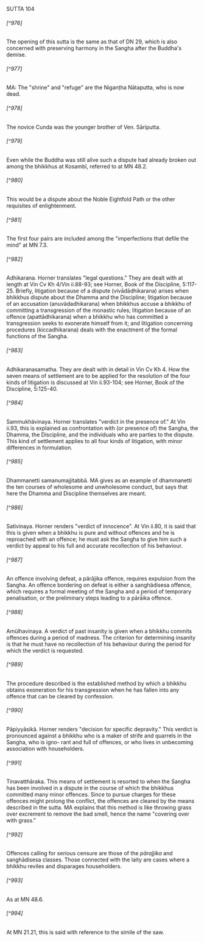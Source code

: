 SUTTA 104

###### [^976]
The opening of this sutta is the same as that of DN 29, which is also concerned with preserving harmony in the Sangha after the Buddha's demise.

###### [^977]
MA: The "shrine" and "refuge" are the Niganṭha Nātaputta, who is now dead.

###### [^978]
The novice Cunda was the younger brother of Ven. Sāriputta.

###### [^979]
Even while the Buddha was still alive such a dispute had already broken out among the bhikkhus at Kosambī, referred to at MN 48.2.

###### [^980]
This would be a dispute about the Noble Eightfold Path or the other requisites of enlightenment.

###### [^981]
The first four pairs are included among the "imperfections that defile the mind" at MN 7.3.

###### [^982]
Adhikarana. Horner translates "legal questions." They are dealt with at length at Vin Cv Kh 4/Vin ii.88-93; see Horner, Book of the Discipline, 5:117-25. Briefly, litigation because of a dispute (vivādādhikarana) arises when bhikkhus dispute about the Dhamma and the Discipline; litigation because of an accusation (anuvädadhikarana) when bhikkhus accuse a bhikkhu of committing a transgression of the monastic rules; litigation because of an offence (apattādhikarana) when a bhikkhu who has committed a transgression seeks to exonerate himself from it; and litigation concerning procedures (kiccadhikarana) deals with the enactment of the formal functions of the
Sangha.

###### [^983]
Adhikaranasamatha. They are dealt with in detail in Vin Cv Kh 4. How the seven means of settlement are to be applied for the resolution of the four kinds of litigation is discussed at Vin ii.93-104; see Horner, Book of the Discipline, 5:125-40.

###### [^984]
Sammukhävinaya. Horner translates "verdict in the presence of." At Vin ii.93, this is explained as confrontation with (or presence of) the Sangha, the Dhamma, the Discipline, and the individuals who are parties to the dispute. This kind of settlement applies to all four kinds of litigation, with minor differences in formulation.

###### [^985]
Dhammanetti samanumajjitabbā. MA gives as an example of dhammanetti the ten courses of wholesome and unwholesome conduct, but says that here the Dhamma and Discipline themselves are meant.

###### [^986]
Sativinaya. Horner renders "verdict of innocence". At Vin ii.80, it is said that this is given when a bhikkhu is pure and without offences and he is reproached with an offence; he must ask the Sangha to give him such a verdict by appeal to his full and accurate recollection of his behaviour.

###### [^987]
An offence involving defeat, a pärājika offence, requires expulsion from the Sangha. An offence bordering on defeat is either a sanghädisesa offence, which requires a formal meeting of the Sangha and a period of temporary penalisation, or the preliminary steps leading to a pārā̄ika offence.

###### [^988]
Amülhavinaya. A verdict of past insanity is given when a bhikkhu commits offences during a period of madness. The criterion for determining insanity is that he must have no recollection of his behaviour during the period for which the verdict is requested.

###### [^989]
The procedure described is the established method by which a bhikkhu obtains exoneration for his transgression when he has fallen into any offence that can be cleared by confession.

###### [^990]
Pāpiyyāsikā. Horner renders "decision for specific depravity." This verdict is pronounced against a bhikkhu who is a maker of strife and quarrels in the Sangha, who is igno-
rant and full of offences, or who lives in unbecoming association with householders.

###### [^991]
Tinavatthāraka. This means of settlement is resorted to when the Sangha has been involved in a dispute in the course of which the bhikkhus committed many minor offences. Since to pursue charges for these offences might prolong the conflict, the offences are cleared by the means described in the sutta. MA explains that this method is like throwing grass over excrement to remove the bad smell, hence the name "covering over with grass."

###### [^992]
Offences calling for serious censure are those of the $p \bar{a} r a \bar{j} j i k a$ and sanghādisesa classes. Those connected with the laity are cases where a bhikkhu reviles and disparages householders.

###### [^993]
As at MN 48.6.

###### [^994]
At MN 21.21, this is said with reference to the simile of the saw.


